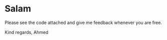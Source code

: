 # Salam

Please see the code attached and give me feedback whenever you are free.

Kind regards,
Ahmed

